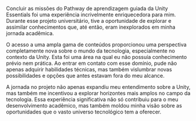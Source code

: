 Concluir as missões do Pathway de aprendizagem guiada da Unity Essentials foi uma experiência incrivelmente enriquecedora para mim. Durante esse projeto universitário, tive a oportunidade de explorar e assimilar conhecimentos que, até então, eram inexplorados em minha jornada acadêmica.

O acesso a uma ampla gama de conteúdos proporcionou uma perspectiva completamente nova sobre o mundo da tecnologia, especialmente no contexto da Unity. Esta foi uma área na qual eu não possuía conhecimento prévio nem prática. Ao entrar em contato com esse domínio, pude não apenas adquirir habilidades técnicas, mas também vislumbrar novas possibilidades e opções que antes estavam fora do meu alcance.

A jornada no projeto não apenas expandiu meu entendimento sobre a Unity, mas também me incentivou a explorar horizontes mais amplos no campo da tecnologia. Essa experiência significativa não só contribuiu para o meu desenvolvimento acadêmico, mas também moldou minha visão sobre as oportunidades que o vasto universo tecnológico tem a oferecer.
